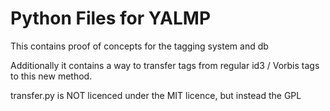# Python Files for YALMP

This contains proof of concepts for the tagging system and db

Additionally it contains a way to transfer tags from regular id3 / Vorbis tags
to this new method.


transfer.py is NOT licenced under the MIT licence, but instead the GPL